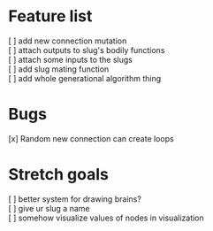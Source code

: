 # Feature list
[ ] add new connection mutation  
[ ] attach outputs to slug's bodily functions  
[ ] attach some inputs to the slugs  
[ ] add slug mating function  
[ ] add whole generational algorithm thing

# Bugs
[x] Random new connection can create loops

# Stretch goals
[ ] better system for drawing brains?  
[ ] give ur slug a name  
[ ] somehow visualize values of nodes in visualization
